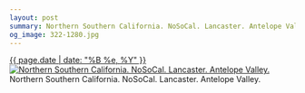 ```yaml
---
layout: post
summary: Northern Southern California. NoSoCal. Lancaster. Antelope Valley.
og_image: 322-1280.jpg
---
```


<p>
  <time><a href="/322">{{ page.date | date: "%B %e, %Y" }}</a></time>
  <a href="/322"><img src="{{ site.assets_url }}/322-640.jpg" srcset="{{ site.assets_url }}/322-1280.jpg 1280w, {{ site.assets_url }}/322-960.jpg 960w, {{ site.assets_url }}/322-640.jpg 640w, {{ site.assets_url }}/322-320.jpg 320w" sizes="(min-width: 700px) 50vw, calc(100vw - 2rem)" alt="Northern Southern California. NoSoCal. Lancaster. Antelope Valley." /></a>
  <span>Northern Southern California. NoSoCal. Lancaster. Antelope Valley.</span>
</p>
